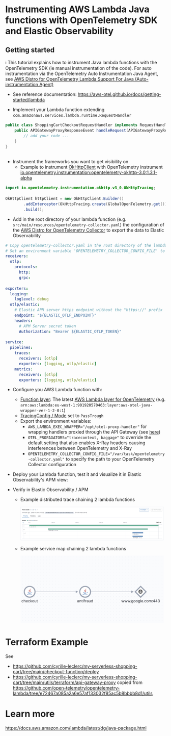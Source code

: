 # Instrumenting AWS Lambda Java functions with OpenTelemetry SDK and Elastic Observability

## Getting started

ℹ️ This tutorial explains how to instrument Java lambda functions with the OpenTelemetry SDK (ie manual instrumentation of the code). For auto instrumentation via the OpenTelemetry Auto Instrumentation Java Agent, see [AWS Distro for OpenTelemetry Lambda Support For Java (Auto-instrumentation Agent)](https://aws-otel.github.io/docs/getting-started/lambda/lambda-java-auto-instr)

* See reference documentation: https://aws-otel.github.io/docs/getting-started/lambda

* Implement your Lambda function extending `com.amazonaws.services.lambda.runtime.RequestHandler`

````java
public class ShoppingCartCheckoutRequestHandler implements RequestHandler<APIGatewayProxyRequestEvent, APIGatewayProxyResponseEvent> {
    public APIGatewayProxyResponseEvent handleRequest(APIGatewayProxyRequestEvent event, Context context) {
        // add your code ...
    }
}
    
````

* Instrument the frameworks you want to get visibility on
   * Example to instrument [OkHttpClient](https://square.github.io/okhttp/4.x/okhttp/okhttp3/-ok-http-client/) with OpenTelemetry instrument [io.opentelemetry.instrumentation:opentelemetry-okhttp-3.0:1.3.1-alpha](https://search.maven.org/artifact/io.opentelemetry.instrumentation/opentelemetry-okhttp-3.0/1.3.1-alpha/jar)
````java
import io.opentelemetry.instrumentation.okhttp.v3_0.OkHttpTracing;

OkHttpClient httpClient = new OkHttpClient.Builder()
        .addInterceptor(OkHttpTracing.create(GlobalOpenTelemetry.get()).newInterceptor())
        .build();
````

* Add in the root directory of your lambda function (e.g. `src/main/resources/opentelemetry-collector.yaml`) the configuration of the [AWS Distro for OpenTelemetry Collector](https://github.com/aws-observability/aws-otel-collector) to export the data to Elastic Observability

```yaml
# Copy opentelemetry-collector.yaml in the root directory of the lambda function
# Set an environment variable 'OPENTELEMETRY_COLLECTOR_CONFIG_FILE' to '/var/task/opentelemetry-collector.yaml'
receivers:
  otlp:
    protocols:
      http:
      grpc:

exporters:
  logging:
    loglevel: debug
  otlp/elastic:
    # Elastic APM server https endpoint without the "https://" prefix
    endpoint: "${ELASTIC_OTLP_ENDPOINT}"
    headers:
      # APM Server secret token
      Authorization: "Bearer ${ELASTIC_OTLP_TOKEN}"

service:
  pipelines:
    traces:
      receivers: [otlp]
      exporters: [logging, otlp/elastic]
    metrics:
      receivers: [otlp]
      exporters: [logging, otlp/elastic]
```

* Configure you AWS Lambda function with:
   * [Function layer](https://docs.aws.amazon.com/lambda/latest/dg/API_Layer.html): The latest [AWS Lambda layer for OpenTelemetry](https://aws-otel.github.io/docs/getting-started/lambda/lambda-java)  (e.g. `arn:aws:lambda:eu-west-1:901920570463:layer:aws-otel-java-wrapper-ver-1-2-0:1`)
   * [TracingConfig / Mode](https://docs.aws.amazon.com/lambda/latest/dg/API_TracingConfig.html) set to `PassTrough`
   * Export the environment variables:
      * `AWS_LAMBDA_EXEC_WRAPPER="/opt/otel-proxy-handler"` for wrapping handlers proxied through the API Gateway (see [here](https://aws-otel.github.io/docs/getting-started/lambda/lambda-java#enable-auto-instrumentation-for-your-lambda-function)) 
      * `OTEL_PROPAGATORS="tracecontext, baggage"` to override the default setting that also enables X-Ray headers causing interferences between OpenTelemetry and X-Ray
      * `OPENTELEMETRY_COLLECTOR_CONFIG_FILE="/var/task/opentelemetry-collector.yaml"` to specify the path to your OpenTelemetry Collector configuration

* Deploy your Lambda function, test it and visualize it in Elastic Observability's APM view:
* Verify in Elastic Observability / APM
    * Example distributed trace chaining 2 lambda functions 
    
      <img width="450px" src="https://raw.githubusercontent.com/cyrille-leclerc/my-serverless-shopping-cart/main/docs/images/elastic-observability-apm-trace-aws-lambda-java-functions.png" />
   * Example service map chaining 2 lambda functions
   
     <img width="450px" src="https://raw.githubusercontent.com/cyrille-leclerc/my-serverless-shopping-cart/main/docs/images/elastic-observability-apm-service-map-aws-lambda-java-functions.png" />

# Terraform Example

See 
* https://github.com/cyrille-leclerc/my-serverless-shopping-cart/tree/main/checkout-function/deploy
* https://github.com/cyrille-leclerc/my-serverless-shopping-cart/tree/main/utils/terraform/api-gateway-proxy copied from https://github.com/open-telemetry/opentelemetry-lambda/tree/e72467a085a2a6e57af133032f85ac5b8bbbb8d1/utils

# Learn more

https://docs.aws.amazon.com/lambda/latest/dg/java-package.html
